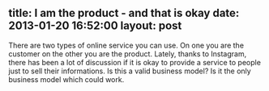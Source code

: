 title: I am the product - and that is okay
date: 2013-01-20 16:52:00
layout: post
---
There are two types of online service you can use. On one you are the customer on the other you are the product. Lately, thanks to Instagram, there has been a lot of discussion if it is okay to provide a service to people just to sell their informations. Is this a valid business model? Is it the only business model which could work.
<!--MORE->

Before we continue, you should read this [XKCD comic][xkcd] about Instagram. As I already said on [Hacker News][hn] this comparison is IMHO not suitable. But let us start from the beginning.

I think we do not have to talk a lot about the different service models, we are all familiar with both of them. A direct competition for example is Twitter and App.net. On Twitter you are the product, on App.net you are a customer. As most of you know I am not the biggest fan of Twitter (I still use it, though). Some of their recent moves are IMHO a direct result of the fact that they still found no way to make a sustainable business with what they have. But why do I not just move to App.net?

Because sometimes it is okay to be the product. We are basically talking about your choice if you use service A, you are the customer, or B, you are the product.

## Are you willing to pay?
The first question you have to ask yourself is if you are willing to pay for said service. You cannot get a service for free and believe developers and servers are paid by magical unicorns that shit money. I am not really sure what people expect when they get something for free. Did their parents not teach them not to take candy from the strange looking old man pointing to his minivan?

Of course, sometimes you get stuff for free with no strings attached, but this is mostly good will or a strategy to sell related services, features, whatever. If there is no obvious way how a company is making money you are likely seeing a "service B" type company.

If you are not willing to pay you have two options: be the product or do not use the service at all.

## What can happen if you are the product?
This is a tricky question because it depends on you. I know this sucks, taking responsibility for your own actions and stuff. I cannot believe I even suggest this in the modern age. But let us imagine, for one second, that we were all brought up to be intelligent adults.

We are aware of the fact that we are dealing with a company of type B. We are the product. Here comes a really crazy thought. We just put informations up we do not care about if they are sold.

If Instagram can make a business model out of selling pictures of my fianceés cat, my morning coffee and some places I attend this is fine. I am not willing to pay for the service and they sell something I do not care about if it is sold.

What if Facebook sold my phone number to telephone marketers? I would hate that. I do not like being cold called. But wait - here is the tricky part: They do not have my number because I never uploaded it. Shocking, right? I do care about this piece of information, so I keep it as private as I think it is necessary.

This is a pretty old rule we all know. Only upload informations you are willing to share with the world. Each system has bugs, every company can change, everyone can once mess up privacy settings while adding someone to the "screw this guy" group.

## "But there are no alternatives!"
This is my favorite argument. Show me one service your life depends on, which only exists because it is selling *all* your private informations. Sorry, but you are not forced to use anything the Internet has to offer. Joking aside, I know, in reality, we want to use those fancy services to stay in touch with people or get the latest news in real time.

If there is really no alternative of service type A you can still get an account on evil service B. Just do not upload anything. If you fear someone would sell your spam email account together with your name you really should not use anything which requires registration. As long as you upload nothing what can happen? They could try to track your surf behavior and show you related adds. Just use stealth mode and log out of the service.

If you start sharing informations or just engage in conversations - what exactly can happen? They could read them, sell them, most likely automatically search for keywords and show you ads. Even if they sell your complete conversation history: Just do not share nuclear weapon codes over Facebook. In the real world no one cares if you just invited five friends over to dinner.

## Uptopia
Of course, I would love to see a world with free services for everyone. Services which can be used to do "the right" or "good" things. I think you know the examples - how reports or freedom fighters use those services to show cruel dictatorship and so on. Services where you own your data. Where you are free to post - as long as it is neither inhuman or illegal - whatever you want without fearing consequences from society, employers or governments.

But this is utopia. In the world we live in we can only get such a service if the company behind it can actually pay the bills and satisfy laws and regulations.

Let us imagine App.net would be this company. A company of type A. We all get an account, abandon Twitter and enjoy our life. What happens to those, who cannot pay $5 but have something important to say to the rest of the world? Should everyone else pay $50 to compensate them?

As a company which wants to open up for *everyone* you need a business model which either depends on some people paying for others or you start making money in a non traditional way. What do you think, which one is likelier to work out?

## I am a happy, little product!
There are two easy rules:

- Only upload what you are willing to share with the whole world
- If you do not pay for the service you are the product

Free services have informations and data from me. And I'd like to repeat that I have no problem if they start selling it. It is not like the XKCD comic where I lose something. I still have my data. It is not gone. My images will not vanish from my phone and hard drive because Instagram sells them. The only result is a company making money, providing me a service I like and I am not willing to pay for, for free. Everyone wins.

[xkcd]: http://xkcd.com/1150/
[hn]: http://news.ycombinator.com/item?id=4952378
